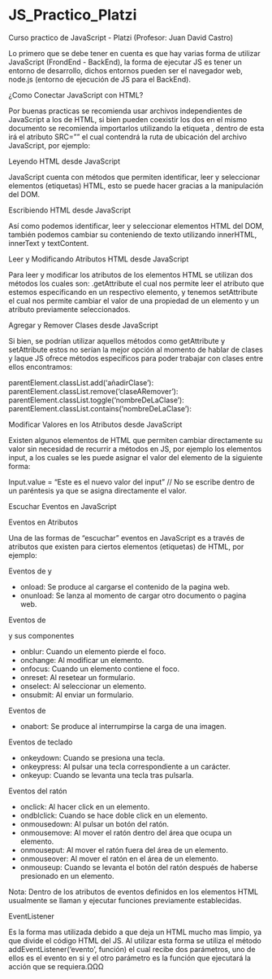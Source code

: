 # JS_Practico_Platzi
Curso practico de JavaScript - Platzi (Profesor: Juan David Castro)

Lo primero que se debe tener en cuenta es que hay varias forma de utilizar JavaScript (FrondEnd - BackEnd), la forma de ejecutar JS es tener un entorno de desarrollo, dichos entornos pueden ser el navegador web, node.js (entorno de ejecución de JS para el BackEnd). 

¿Como Conectar JavaScript con HTML? 

Por buenas practicas se recomienda usar archivos independientes de JavaScript a los de HTML, si bien pueden coexistir los dos en el mismo documento se recomienda importarlos utilizando la etiqueta <script></script>, dentro de esta irá el atributo SRC=”” el cual contendrá la ruta de ubicación del archivo JavaScript, por ejemplo: 

<script src=“./ruta_de_ubicación_archivo_javascript”></script>

Leyendo HTML desde JavaScript

JavaScript cuenta con métodos que permiten identificar, leer y seleccionar elementos (etiquetas) HTML, esto se puede hacer gracias a la manipulación del DOM. 

Escribiendo HTML desde JavaScript

Así como podemos identificar, leer y seleccionar elementos HTML del DOM, también podemos cambiar su conteniendo de texto utilizando innerHTML, innerText y textContent.

Leer y Modificando Atributos HTML desde JavaScript

Para leer y modificar los atributos de los elementos HTML se utilizan dos métodos los cuales son: .getAttribute el cual nos permite leer el atributo que estemos especificando en un respectivo elemento, y tenemos setAttribute el cual nos permite cambiar el valor de una propiedad de un elemento y un atributo previamente seleccionados.

Agregar y Remover Clases desde JavaScript

Si bien, se podrían utilizar aquellos métodos como getAttribute y setAttribute estos no serían la mejor opción al momento de hablar de clases y laque JS ofrece métodos específicos para poder trabajar con clases entre ellos encontramos:

parentElement.classList.add(‘añadirClase’):
parentElement.classList.remove(‘claseARemover’):
parentElement.classList.toggle(‘nombreDeLaClase’):
parentElement.classList.contains(‘nombreDeLaClase’):

Modificar Valores en los Atributos desde JavaScript

Existen algunos elementos de HTML que permiten cambiar directamente su valor sin necesidad de recurrir a métodos en JS, por ejemplo los elementos input, a los cuales se les puede asignar el valor del elemento de la siguiente forma:

Input.value = “Este es el nuevo valor del input” // No se escribe dentro de un paréntesis ya que se asigna directamente el valor.

Escuchar Eventos en JavaScript

Eventos en Atributos

Una de las formas de “escuchar” eventos en JavaScript es a través de atributos que existen para ciertos elementos (etiquetas) de HTML, por ejemplo:

Eventos de <body> y <frameset>

* onload: Se produce al cargarse el contenido de la pagina web.
* onunload: Se lanza al momento de cargar otro documento o pagina web.

Eventos de <form> y sus componentes

* onblur: Cuando un elemento pierde el foco.
* onchange: Al modificar un elemento.
* onfocus: Cuando un elemento contiene el foco.
* onreset: Al resetear un formulario.
* onselect: Al seleccionar un elemento.
* onsubmit: Al enviar un formulario.

Eventos de <img>

* onabort: Se produce al interrumpirse la carga de una imagen.

Eventos de teclado

* onkeydown: Cuando se presiona una tecla.
* onkeypress: Al pulsar una tecla correspondiente a un carácter.
* onkeyup: Cuando se levanta una tecla tras pulsarla.

Eventos del ratón 

* onclick: Al hacer click en un elemento.
* ondblclick: Cuando se hace doble click en un elemento.
* onmousedown: Al pulsar un botón del ratón.
* onmousemove: Al mover el ratón dentro del área que ocupa un elemento.
* onmouseput: Al mover el ratón fuera del área de un elemento.
* onmouseover: Al mover el ratón en el área de un elemento.
* onmouseup: Cuando se levanta el botón del ratón después de haberse presionado en un elemento.

Nota: Dentro de los atributos de eventos definidos en los elementos HTML usualmente se llaman y ejecutar funciones previamente establecidas.

EventListener

Es la forma mas utilizada debido a que deja un HTML mucho mas limpio, ya que divide el código HTML del JS. Al utilizar esta forma se utiliza el método addEventListener(‘evento’, función) el cual recibe dos parámetros, uno de ellos es el evento en si y el otro parámetro es la función que ejecutará la acción que se requiera.ΩΩΩ
